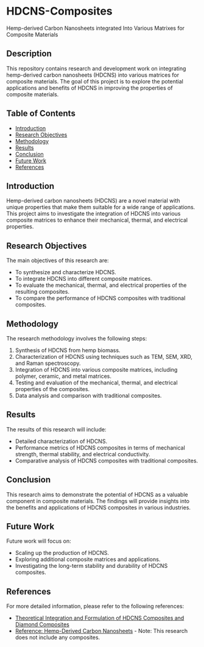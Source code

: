 # HDCNS-Composites

Hemp-derived Carbon Nanosheets integrated Into Various Matrixes for Composite Materials

## Description

This repository contains research and development work on integrating hemp-derived carbon nanosheets (HDCNS) into various matrices for composite materials. The goal of this project is to explore the potential applications and benefits of HDCNS in improving the properties of composite materials.

## Table of Contents

- [Introduction](#introduction)
- [Research Objectives](#research-objectives)
- [Methodology](#methodology)
- [Results](#results)
- [Conclusion](#conclusion)
- [Future Work](#future-work)
- [References](#references)

## Introduction

Hemp-derived carbon nanosheets (HDCNS) are a novel material with unique properties that make them suitable for a wide range of applications. This project aims to investigate the integration of HDCNS into various composite matrices to enhance their mechanical, thermal, and electrical properties.

## Research Objectives

The main objectives of this research are:
- To synthesize and characterize HDCNS.
- To integrate HDCNS into different composite matrices.
- To evaluate the mechanical, thermal, and electrical properties of the resulting composites.
- To compare the performance of HDCNS composites with traditional composites.

## Methodology

The research methodology involves the following steps:
1. Synthesis of HDCNS from hemp biomass.
2. Characterization of HDCNS using techniques such as TEM, SEM, XRD, and Raman spectroscopy.
3. Integration of HDCNS into various composite matrices, including polymer, ceramic, and metal matrices.
4. Testing and evaluation of the mechanical, thermal, and electrical properties of the composites.
5. Data analysis and comparison with traditional composites.

## Results

The results of this research will include:
- Detailed characterization of HDCNS.
- Performance metrics of HDCNS composites in terms of mechanical strength, thermal stability, and electrical conductivity.
- Comparative analysis of HDCNS composites with traditional composites.

## Conclusion

This research aims to demonstrate the potential of HDCNS as a valuable component in composite materials. The findings will provide insights into the benefits and applications of HDCNS composites in various industries.

## Future Work

Future work will focus on:
- Scaling up the production of HDCNS.
- Exploring additional composite matrices and applications.
- Investigating the long-term stability and durability of HDCNS composites.

## References

For more detailed information, please refer to the following references:
- [Theoretical Integration and Formulation of HDCNS Composites and Diamond Composites](https://github.com/marielandryceo/hdcns-composites/blob/main/Theoretical_Integration_and_Formulation_of_HDCNS_Composites_and_Diamond_Composites__Original_Work_by_Marie_Seshat_Landry__with_AI_Assistance.pdf)
- [Reference: Hemp-Derived Carbon Nanosheets](https://pubs.acs.org/doi/10.1021/nn400731g) - Note: This research does not include any composites.
